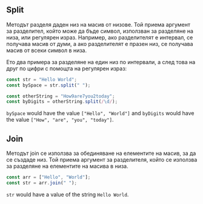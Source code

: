 ## Split

Методът разделя даден низ на масив от низове. Той приема аргумент за разделител, който може да бъде символ, използван за разделяне на низа, или регулярен израз.  Например, ако разделителят е интервал, се получава масив от думи, а ако разделителят е празен низ, се получава масив от всеки символ в низа. 

Ето два примера за разделяне на един низ по интервали, а след това на друг по цифри с помощта на регулярен израз:

```js
const str = "Hello World";
const bySpace = str.split(" ");

const otherString = "How9are7you2today";
const byDigits = otherString.split(/\d/);
```
`bySpace` would have the value `["Hello", "World"]` and `byDigits` would have the value `["How", "are", "you", "today"]`.

## Join 


Методът join се използва за обединяване на елементите на масив, за да се създаде низ. Той приема аргумент за разделителя, който се използва за разделяне на елементите на масива в низа.

```js
const arr = ["Hello", "World"];
const str = arr.join(" ");
```
`str` would have a value of the string `Hello World`.

